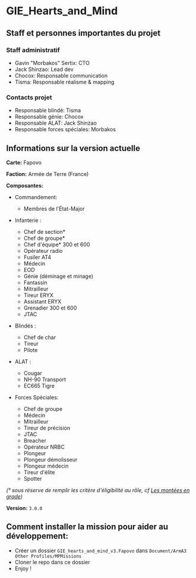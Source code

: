 # GIE_Hearts_and_Mind

## Staff et personnes importantes du projet

### Staff administratif
* Gavin "Morbakos" Sertix: CTO
* Jack Shinzao: Lead dev
* Chocox: Responsable communication
* Tisma: Responsable réalisme & mapping

### Contacts projet
* Responsable blindé: Tisma
* Responsable génie: Chocox
* Responsable ALAT: Jack Shinzao
* Responsable forces spéciales: Morbakos

## Informations sur la version actuelle

**Carte:** Fapovo

**Faction:** Armée de Terre (France)

**Composantes:**

* Commandement:
  - Membres de l'État-Major

* Infanterie :
  - Chef de section*
  - Chef de groupe*
  - Chef d'équipe* 300 et 600
  - Opérateur radio
  - Fusiler AT4
  - Médecin
  - EOD
  - Génie (déminage et minage)
  - Fantassin
  - Mitrailleur
  - Tireur ERYX
  - Assistant ERYX
  - Grenadier 300 et 600
  - JTAC

* Blindés :
  - Chef de char
  - Tireur
  - Pilote

* ALAT :
  - Cougar
  - NH-90 Transport
  - EC665 Tigre

* Forces Spéciales:
  - Chef de groupe
  - Médecin
  - Mitrailleur
  - Tireur de précision
  - JTAC
  - Breacher
  - Opérateur NRBC
  - Plongeur 
  - Plongeur démolisseur
  - Plongeur médecin
  - Tireur d'élite
  - Spotter

 *(° sous réserve de remplir les critère d'éligibilité au rôle, cf [Les montées en grade](ranks.md))*

**Version:** `3.0.0`

## Comment installer la mission pour aider au développement:
* Créer un dossier `GIE_hearts_and_mind_v3.Fapovo` dans `Document/ArmA3 Other Profiles/MPMissions`
* Cloner le repo dans ce dossier
* Enjoy !

